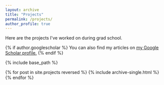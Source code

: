 ```yaml
---
layout: archive
title: "Projects"
permalink: /projects/
author_profile: true
---
```


Here are the projects I've worked on during grad school.

{% if author.googlescholar %}
  You can also find my articles on <u><a href="{{author.googlescholar}}">my Google Scholar profile</a>.</u>
{% endif %}

{% include base_path %}

{% for post in site.projects reversed %}
  {% include archive-single.html %}
{% endfor %}
